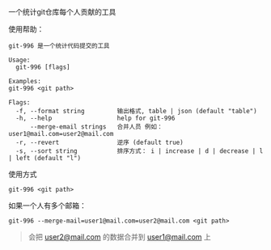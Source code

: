 一个统计git仓库每个人贡献的工具

使用帮助：

```
git-996 是一个统计代码提交的工具

Usage:
  git-996 [flags]

Examples:
git-996 <git path>

Flags:
  -f, --format string         输出格式, table | json (default "table")
  -h, --help                  help for git-996
      --merge-email strings   合并人员 例如：user1@mail.com=user2@mail.com
  -r, --revert                逆序 (default true)
  -s, --sort string           排序方式： i | increase | d | decrease | l | left (default "l")
```

使用方式

```shell
git-996 <git path>
```

如果一个人有多个邮箱：

```shell
git-996 --merge-mail=user1@mail.com=user2@mail.com <git path>
```

> 会把 user2@mail.com 的数据合并到 user1@mail.com 上